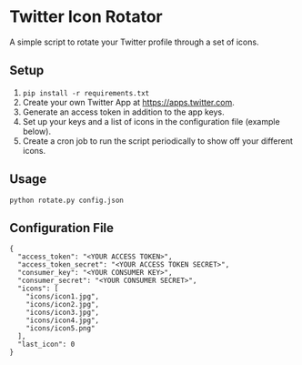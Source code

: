 # Twitter Icon Rotator

A simple script to rotate your Twitter profile through a set of icons.

## Setup

1. `pip install -r requirements.txt`
2. Create your own Twitter App at https://apps.twitter.com.
3. Generate an access token in addition to the app keys.
4. Set up your keys and a list of icons in the configuration file (example below).
5. Create a cron job to run the script periodically to show off your different icons.

## Usage

    python rotate.py config.json

## Configuration File

    {
      "access_token": "<YOUR ACCESS TOKEN>",
      "access_token_secret": "<YOUR ACCESS TOKEN SECRET>",
      "consumer_key": "<YOUR CONSUMER KEY>",
      "consumer_secret": "<YOUR CONSUMER SECRET>",
      "icons": [
        "icons/icon1.jpg",
        "icons/icon2.jpg",
        "icons/icon3.jpg",
        "icons/icon4.jpg",
        "icons/icon5.png"
      ],
      "last_icon": 0
    }
